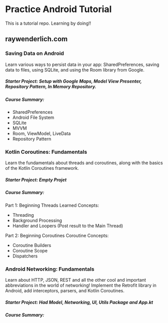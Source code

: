 # Practice Android Tutorial
This is a tutorial repo. Learning by doing!!

## raywenderlich.com
### Saving Data on Android
Learn various ways to persist data in your app: SharedPreferences, saving data to files, using SQLite, and using the Room library from Google. 
##### Starter Project: Setup with Google Maps, Model View Presenter, Repository Pattern, In Memory Repository.
##### Course Summary:
* SharedPreferences
* Android File System
* SQLite
* MVVM
* Room, ViewModel, LiveData
* Repository Pattern

### Kotlin Coroutines: Fundamentals
Learn the fundamentals about threads and coroutines, along with the basics of the Kotlin Coroutines framework.
##### Starter Project: Empty Projet 
##### Course Summary:
Part 1: Beginning Threads
Learned Concepts:
* Threading
* Background Processing
* Handler and Loopers (Post result to the Main Thread)

Part 2: Beginning Coroutines
Coroutine Concepts:
* Coroutine Builders
* Coroutine Scope
* Dispatchers

### Android Networking: Fundamentals
Learn about HTTP, JSON, REST and all the other cool and important abbreviations in the world of networking! Implement the Retrofit library in Android, add interceptors, parsers, and Kotlin Coroutines.
##### Starter Project: Had Model, Networking, UI, Utils Package and App.kt
##### Course Summary:


